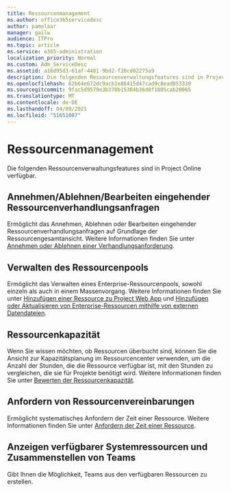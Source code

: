 ```yaml
---
title: Ressourcenmanagement
ms.author: office365servicedesc
author: pamelaar
manager: gailw
audience: ITPro
ms.topic: article
ms.service: o365-administration
localization_priority: Normal
ms.custom: Adm_ServiceDesc
ms.assetid: a16d95d3-61af-4481-9bd2-f20cd02275a9
description: Die folgenden Ressourcenverwaltungsfeatures sind in Project Online verfügbar.
ms.openlocfilehash: 62b64e672dc9acb1e86415d47cad9c8ead053330
ms.sourcegitcommit: 9fac5d9579e3b370b15384b36d0f1805cab20065
ms.translationtype: MT
ms.contentlocale: de-DE
ms.lasthandoff: 04/09/2021
ms.locfileid: "51651087"
---
```

# <a name="resource-management"></a>Ressourcenmanagement

Die folgenden Ressourcenverwaltungsfeatures sind in Project Online verfügbar.
  
## <a name="approverejectmodify-incoming-resource-engagement-requests"></a>Annehmen/Ablehnen/Bearbeiten eingehender Ressourcenverhandlungsanfragen

Ermöglicht das Annehmen, Ablehnen oder Bearbeiten eingehender Ressourcenverhandlungsanfragen auf Grundlage der Ressourcengesamtansicht. Weitere Informationen finden Sie unter [Annehmen oder Ablehnen einer Verhandlungsanforderung](https://go.microsoft.com/fwlink/?LinkID=823659&amp;clcid=0x409).
  
## <a name="manage-resource-pool"></a>Verwalten des Ressourcenpools

Ermöglicht das Verwalten eines Enterprise-Ressourcenpools, sowohl einzeln als auch in einem Massenvorgang. Weitere Informationen finden Sie unter [Hinzufügen einer Ressource zu Project Web App](https://go.microsoft.com/fwlink/?LinkID=823660&amp;clcid=0x409) und [Hinzufügen oder Aktualisieren von Enterprise-Ressourcen mithilfe von externen Datendateien](https://go.microsoft.com/fwlink/?LinkID=823661&amp;clcid=0x409).
  
## <a name="plan-resource-capacity"></a>Ressourcenkapazität

Wenn Sie wissen möchten, ob Ressourcen überbucht sind, können Sie die Ansicht zur Kapazitätsplanung im Ressourcencenter verwenden, um die Anzahl der Stunden, die die Ressource verfügbar ist, mit den Stunden zu vergleichen, die sie für Projekte benötigt wird. Weitere Informationen finden Sie unter [Bewerten der Ressourcenkapazität](https://go.microsoft.com/fwlink/?LinkID=823662&amp;clcid=0x409).
  
## <a name="request-resource-agreements"></a>Anfordern von Ressourcenvereinbarungen

Ermöglicht systematisches Anfordern der Zeit einer Ressource. Weitere Informationen finden Sie unter [Anfordern der Zeit einer Ressource](https://go.microsoft.com/fwlink/?LinkID=823663&amp;clcid=0x409).
  
## <a name="view-available-resources-and-build-teams"></a>Anzeigen verfügbarer Systemressourcen und Zusammenstellen von Teams

Gibt Ihnen die Möglichkeit, Teams aus den verfügbaren Ressourcen zu erstellen.
  